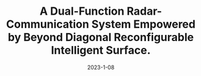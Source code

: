 ---
title: "A Dual-Function Radar-Communication System Empowered by Beyond Diagonal Reconfigurable Intelligent Surface."
collection: arVix
permalink: /publication/2023-arVix-twc
date: 2023-1-08
level: arVix
paperurl: 'http://arxiv.org/abs/2301.03286'
citation: '<b>B. Wang</b>, H. Li, Z. Cheng, S. Shen and B. Clerckx, "A Dual-Function Radar-Communication System Empowered by Beyond Diagonal Reconfigurable Intelligent Surface," submitted to <i>IEEE Transactions on Wireless Communications</i>.'
---